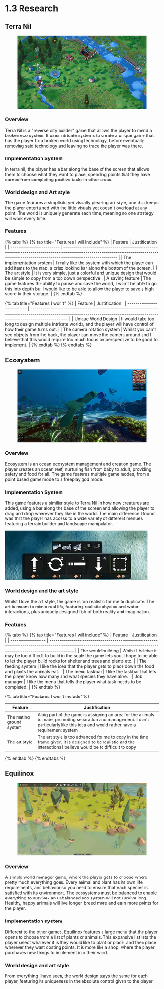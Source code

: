 # 1.3 Research

## Terra Nil

<figure><img src="../.gitbook/assets/image (2) (1).png" alt=""><figcaption></figcaption></figure>

### Overview

Terra Nil is a "reverse city builder" game that allows the player to mend a broken eco system. It uses intricate systems to create a unique game that has the player fix a broken world using technology, before eventually removing said technology and leaving no trace the player was there.&#x20;

### Implementation System

In terra nil, the player has a bar along the base of the screen that allows them to choose what they want to place, spending points that they have earned from completing positive tasks in other areas.&#x20;

### World design and Art style

The game features a simplistic yet visually pleasing art style, one that keeps the player entertained with the little visuals yet doesn't overload at any point. The world is uniquely generate each time, meaning no one strategy will work every time.

### Features

{% tabs %}
{% tab title="Features I will Include" %}
| Feature                   | Justification                                                                                                                                                                           |
| ------------------------- | --------------------------------------------------------------------------------------------------------------------------------------------------------------------------------------- |
| The implementation system | I really like the system with which the player can add items to the map, a crisp looking bar along the bottom of the screen.                                                            |
| The art style             | It is very simple, just a colorful and unique design that would be simple to copy from a top down perspective                                                                           |
| A saving feature          | The game features the ability to pause and save the world, I won't be able to go this into depth but I would like to be able to allow the player to save a high score to their storage. |
{% endtab %}

{% tab title="Features I won't" %}
| Feature                    | Justification                                                                                                                                                                   |
| -------------------------- | ------------------------------------------------------------------------------------------------------------------------------------------------------------------------------- |
| Unique World Design        | It would take too long to design multiple intricate worlds, and the player will have control of how their game turns out.                                                       |
| The camera rotation system | Whilst you can't see objects from the back, the player can move the camera around and I believe that this would require too much focus on perspective to be good to implement.  |
{% endtab %}
{% endtabs %}



## Ecosystem

<figure><img src="../.gitbook/assets/image (7).png" alt=""><figcaption></figcaption></figure>

### Overview

Ecosystem is an ocean ecosystem management and creation game. The player creates an ocean reef, nurturing fish from baby to adult, providing safety and food for all. The game features multiple game modes, from a point based game mode to a freeplay god mode.&#x20;

### Implementation System

This game features a similiar style to Terra Nil in how new creatures are added, using a bar along the base of the screen and allowing the player to drag and drop wherever they like in the world. The main difference I found was that the player has access to a wide variety of different menues, featuring a terrain builder and landscape manipulator.&#x20;

![](<../.gitbook/assets/image (1).png>)

### World design and the art style

Whilst I love the art style, the game is too realistic for me to duplicate. The art is meant to mimic real life, featuring realistic physics and water interactions, plus uniquely designed fish of both reality and imagination.&#x20;

### Features

{% tabs %}
{% tab title="Features I will include" %}
| Feature            | Justification                                                                                                                                                            |
| ------------------ | ------------------------------------------------------------------------------------------------------------------------------------------------------------------------ |
| The would building | Whilst I beleive it may be too difficult to build in the scale the game lets you, I hope to be able to let the player build rocks for shelter and trees and plants etc.  |
| The feeding system | I like  the idea that the player gets to place down the food and plants the animals eat.                                                                                 |
| The menu taskbar   | I like the taskbar that lets the player know how many and what species they have alive.                                                                                  |
| Job manager        | I like the menu that tells the player what task needs to be completed.                                                                                                   |
{% endtab %}

{% tab title="Features I won't include" %}


| Feature                  | Justification                                                                                                                                                                            |
| ------------------------ | ---------------------------------------------------------------------------------------------------------------------------------------------------------------------------------------- |
| The mating ground system | A big part of the game is assigning an area for the animals to mate, promoting separation and management. I don't particularly like this idea and would rather have a requirement system |
| The art style            | The art style is too advanced for me to copy in the time frame given, it is designed to be realistic and the interactions I believe would be to difficult to copy                        |
{% endtab %}
{% endtabs %}

## Equilinox

<figure><img src="../.gitbook/assets/image (2).png" alt=""><figcaption></figcaption></figure>

### Overview

A simple world manager game, where the player gets to choose where pretty much everything goes. Every animal and plant has its own life, requirements, and behavior so you need to ensure that each species is satisfied with its environment. The ecosystems must be balanced to enable everything to survive- an unbalanced eco system will not survive long. Healthy, happy animals will live longer, breed more and earn more points for the player.&#x20;

### Implementation system

Different to the other games, Equilinox features a large menu that the player opens to choose from a list of plants or animals. This expansive list lets the player select whatever it is they would like to plant or place, and then place wherever they want costing points. It is more like a shop, where the player purchases new things to implement into their word.&#x20;

### World design and art style

From everything I have seen, the world design stays the same for each player, featuring its uniqueness in the absolute control given to the player.&#x20;
